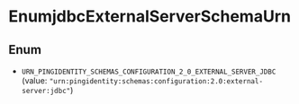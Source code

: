 

# EnumjdbcExternalServerSchemaUrn

## Enum


* `URN_PINGIDENTITY_SCHEMAS_CONFIGURATION_2_0_EXTERNAL_SERVER_JDBC` (value: `"urn:pingidentity:schemas:configuration:2.0:external-server:jdbc"`)



